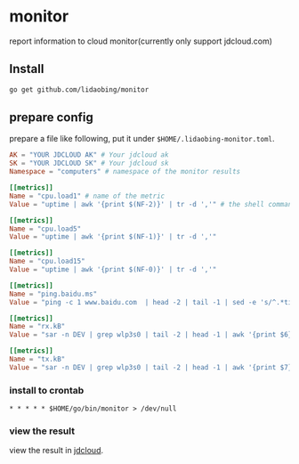 # monitor

report information to cloud monitor(currently only support jdcloud.com)

## Install

```sh
go get github.com/lidaobing/monitor
```

## prepare config

prepare a file like following, put it under `$HOME/.lidaobing-monitor.toml`.

```toml
AK = "YOUR JDCLOUD AK" # Your jdcloud ak
SK = "YOUR JDCLOUD SK" # Your jdcloud sk
Namespace = "computers" # namespace of the monitor results

[[metrics]]
Name = "cpu.load1" # name of the metric
Value = "uptime | awk '{print $(NF-2)}' | tr -d ','" # the shell command used to fetch the result

[[metrics]]
Name = "cpu.load5"
Value = "uptime | awk '{print $(NF-1)}' | tr -d ','"

[[metrics]]
Name = "cpu.load15"
Value = "uptime | awk '{print $(NF-0)}' | tr -d ','"

[[metrics]]
Name = "ping.baidu.ms"
Value = "ping -c 1 www.baidu.com  | head -2 | tail -1 | sed -e 's/^.*time=\\(.*\\) ms/\\1/g'"

[[metrics]]
Name = "rx.kB"
Value = "sar -n DEV | grep wlp3s0 | tail -2 | head -1 | awk '{print $6}'"

[[metrics]]
Name = "tx.kB"
Value = "sar -n DEV | grep wlp3s0 | tail -2 | head -1 | awk '{print $7}'"
```

### install to crontab

```crontab
* * * * * $HOME/go/bin/monitor > /dev/null
```

### view the result

view the result in [jdcloud](https://cms-console.jdcloud.com/overviewCustom).
